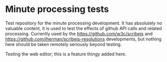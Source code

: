 # Minute processing tests

Test repository for the minute processing development. It has absolutely no valuable content, it is used to test the effects of github API calls and related processing. Currently used by the https://github.com/w3c/scribejs and  https://github.com/iherman/scribejs-resolutions developments, but nothing here should be taken remotely seriously beyond testing.

Testing the web editor; this is a feature thingy added here.

